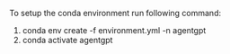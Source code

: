 To setup the conda environment run following command:

1. conda env create -f environment.yml -n agentgpt
2. conda activate agentgpt

